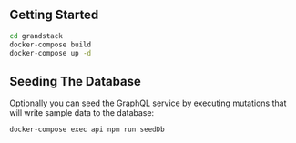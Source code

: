 ## Getting Started

```bash
cd grandstack
docker-compose build
docker-compose up -d
```

## Seeding The Database

Optionally you can seed the GraphQL service by executing mutations that will write sample data to the database:

```bash
docker-compose exec api npm run seedDb
```